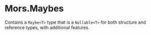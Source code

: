 # Mors.Maybes
Contains a `Maybe<T>` type that is a `Nullable<T>` for both structure and reference types, with additional features.
